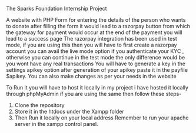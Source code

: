 The Sparks Foundation Internship Project

A website with PHP Form for entering the details of the person who wants to donate after filling the form it would lead to a razorpay button from which the gateway for payment would occur at the end of the payment you will lead to a success page
The razorpay integration has been used in test mode, if you are using this then you will have to first create a razorpay account you can avail the live mode option if you authenticate your KYC , otherwise you can continue in the test mode the only difference would be you wont have any real transactions
You will have to generate a key in the settings apikey option after generation of your apikey paste it in the payfile $apikey.
You can also make changes as per your needs in the website 

To Run it you will have to host it locally in my project i have hosted it locally through phpMyAdmin if you are using the same then follow these steps-
1) Clone the repository
2) Store it in the htdocs under the Xampp folder
3) Then Run it locally on your local address Remember to run your apache server in the xampp control panel.
